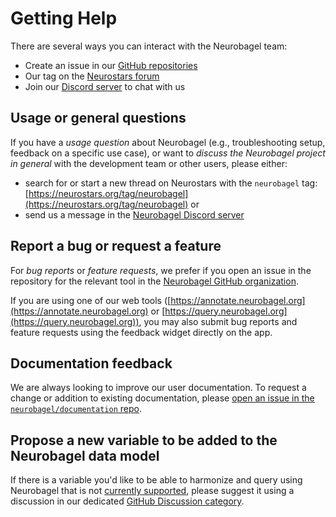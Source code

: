 # Getting Help

There are several ways you can interact with the Neurobagel team:

- Create an issue in our [GitHub repositories](https://github.com/neurobagel)
- Our tag on the [Neurostars forum](https://neurostars.org/tag/neurobagel)
- Join our [Discord server](https://discord.gg/BEXXgt3hXk) to chat with us

## Usage or general questions
If you have a _usage question_ about Neurobagel (e.g., troubleshooting setup, feedback on a specific use case), 
or want to _discuss the Neurobagel project in general_ with the development team or other users, 
please either:

- search for or start a new thread on Neurostars with the `neurobagel` tag: [https://neurostars.org/tag/neurobagel](https://neurostars.org/tag/neurobagel) or
- send us a message in the [Neurobagel Discord server](https://discord.gg/BEXXgt3hXk)

## Report a bug or request a feature
For _bug reports_ or _feature requests_, we prefer if you open an issue in the repository for the relevant tool in the [Neurobagel GitHub organization](https://github.com/neurobagel).

If you are using one of our web tools ([https://annotate.neurobagel.org](https://annotate.neurobagel.org) or [https://query.neurobagel.org](https://query.neurobagel.org)), 
you may also submit bug reports and feature requests using the feedback widget directly on the app.

## Documentation feedback
We are always looking to improve our user documentation.
To request a change or addition to existing documentation, please [open an issue in the `neurobagel/documentation` repo](https://github.com/neurobagel/documentation/issues).

## Propose a new variable to be added to the Neurobagel data model
If there is a variable you'd like to be able to harmonize and query using Neurobagel that is not [currently supported](variables.md), 
please suggest it using a discussion in our dedicated [GitHub Discussion category](https://github.com/orgs/neurobagel/discussions/categories/subject-data-model-requests).
